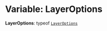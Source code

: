 # Variable: LayerOptions

**LayerOptions**: typeof [`LayerOptions`](/auto-docs/fixed-layout-editor/variables/LayerOptions-1.md)

